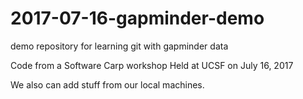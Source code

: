 # 2017-07-16-gapminder-demo
demo repository for learning git with gapminder data

Code from a Software Carp workshop Held at UCSF on July 16, 2017

We also can add stuff from our local machines. 
